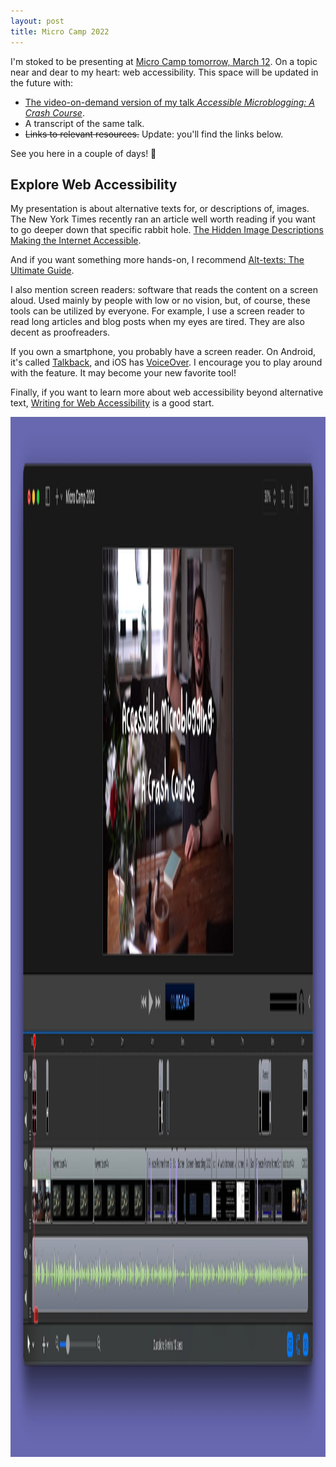 ```yaml
---
layout: post
title: Micro Camp 2022
---
```


I'm stoked to be presenting at [Micro Camp tomorrow, March 12](https://micro.camp/#day2). On a topic near and dear to my heart: web accessibility. This space will be updated in the future with:

* [The video-on-demand version of my talk *Accessible Microblogging: A Crash Course*](https://vi.to/hubs/micro-camp-march-2022/pages/micro-camp-march-2022-sven-mp4?sidebar=shown&v=%2Fvideos%2F4869).
* A transcript of the same talk.
* <del>Links to relevant resources.</del> Update: you'll find the links below.

See you here in a couple of days! 👋

## Explore Web Accessibility

My presentation is about alternative texts for, or descriptions of, images. The New York Times recently ran an article well worth reading if you want to go deeper down that specific rabbit hole. [The Hidden Image Descriptions Making the Internet Accessible](https://www.nytimes.com/interactive/2022/02/18/arts/alt-text-images-descriptions.html).

And if you want something more hands-on, I recommend [Alt-texts: The Ultimate Guide](https://axesslab.com/alt-texts/).

I also mention screen readers: software that reads the content on a screen aloud. Used mainly by people with low or no vision, but, of course, these tools can be utilized by everyone. For example, I use a screen reader to read long articles and blog posts when my eyes are tired. They are also decent as proofreaders.

If you own a smartphone, you probably have a screen reader. On Android, it's called [Talkback](https://support.google.com/accessibility/android/topic/3529932), and iOS has [VoiceOver](https://support.apple.com/guide/iphone/turn-on-and-practice-voiceover-iph3e2e415f/15.0/ios/15.0). I encourage you to play around with the feature. It may become your new favorite tool!

Finally, if you want to learn more about web accessibility beyond alternative text, [Writing for Web Accessibility](https://www.w3.org/WAI/tips/writing/) is a good start.

<img src="/images/micro-camp-teaser.jpg" alt="Video editing software with an open project named Micro Camp 2022. The scrubber is set to around 4 seconds, and the video preview shows a happy guy sitting at a table raising his hand in a salutation. The title is set in a playful font and reads Accessible Microblogging: A Crash Course." width="2784" height="1664" />
